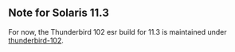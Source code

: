 ## Note for Solaris 11.3

For now, the Thunderbird 102 esr build for 11.3 is maintained under [thunderbird-102](../thunderbird-102).
